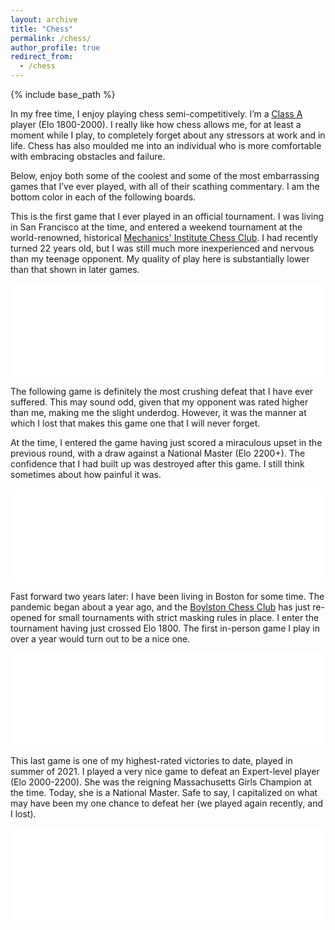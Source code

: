 ```yaml
---
layout: archive
title: "Chess"
permalink: /chess/
author_profile: true
redirect_from:
  - /chess
---
```


{% include base_path %}

In my free time, I enjoy playing chess semi-competitively. I’m a [Class A](https://en.wikipedia.org/wiki/Elo_rating_system#United_States_Chess_Federation_ratings) player (Elo 1800-2000). I really like how chess allows me, for at least a moment while I play, to completely forget about any stressors at work and in life. Chess has also moulded me into an individual who is more comfortable with embracing obstacles and failure.

Below, enjoy both some of the coolest and some of the most embarrassing games that I’ve ever played, with all of their scathing commentary. I am the bottom color in each of the following boards.

This is the first game that I ever played in an official tournament. I was living in San Francisco at the time, and entered a weekend tournament at the world-renowned, historical [Mechanics' Institute Chess Club](https://www.milibrary.org/chess). I had recently turned 22 years old, but I was still much more inexperienced and nervous than my teenage opponent. My quality of play here is substantially lower than that shown in later games.

<iframe id="9844007" allowtransparency="true" frameborder="0" style="width:100%;border:none;" src="//www.chess.com/emboard?id=9844007"></iframe><script>window.addEventListener("message",e=>{e['data']&&"9844007"===e['data']['id']&&document.getElementById(`${e['data']['id']}`)&&(document.getElementById(`${e['data']['id']}`).style.height=`${e['data']['frameHeight']+30}px`)});</script>

The following game is definitely the most crushing defeat that I have ever suffered. This may sound odd, given that my opponent was rated higher than me, making me the slight underdog. However, it was the manner at which I lost that makes this game one that I will never forget.

At the time, I entered the game having just scored a miraculous upset in the previous round, with a draw against a National Master (Elo 2200+). The confidence that I had built up was destroyed after this game. I still think sometimes about how painful it was.

<iframe id="9844009" allowtransparency="true" frameborder="0" style="width:100%;border:none;" src="//www.chess.com/emboard?id=9844009"></iframe><script>window.addEventListener("message",e=>{e['data']&&"9844009"===e['data']['id']&&document.getElementById(`${e['data']['id']}`)&&(document.getElementById(`${e['data']['id']}`).style.height=`${e['data']['frameHeight']+30}px`)});</script>

Fast forward two years later: I have been living in Boston for some time. The pandemic began about a year ago, and the [Boylston Chess Club](https://boylstonchess.org/) has just re-opened for small tournaments with strict masking rules in place. I enter the tournament having just crossed Elo 1800. The first in-person game I play in over a year would turn out to be a nice one.

<iframe id="9844011" allowtransparency="true" frameborder="0" style="width:100%;border:none;" src="//www.chess.com/emboard?id=9844011"></iframe><script>window.addEventListener("message",e=>{e['data']&&"9844011"===e['data']['id']&&document.getElementById(`${e['data']['id']}`)&&(document.getElementById(`${e['data']['id']}`).style.height=`${e['data']['frameHeight']+30}px`)});</script>

This last game is one of my highest-rated victories to date, played in summer of 2021. I played a very nice game to defeat an Expert-level player (Elo 2000-2200). She was the reigning Massachusetts Girls Champion at the time. Today, she is a National Master. Safe to say, I capitalized on what may have been my one chance to defeat her (we played again recently, and I lost).

<iframe id="9844015" allowtransparency="true" frameborder="0" style="width:100%;border:none;" src="//www.chess.com/emboard?id=9844015"></iframe><script>window.addEventListener("message",e=>{e['data']&&"9844015"===e['data']['id']&&document.getElementById(`${e['data']['id']}`)&&(document.getElementById(`${e['data']['id']}`).style.height=`${e['data']['frameHeight']+30}px`)});</script>